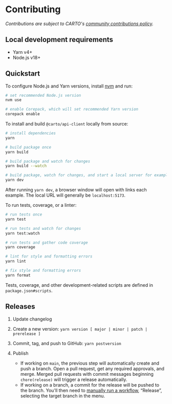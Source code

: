 # Contributing

_Contributions are subject to CARTO's [community contributions policy](https://carto.com/contributions/)._

## Local development requirements

- Yarn v4+
- Node.js v18+

## Quickstart

To configure Node.js and Yarn versions, install [nvm](https://github.com/nvm-sh/nvm) and run:

```bash
# set recommended Node.js version
nvm use

# enable Corepack, which will set recommended Yarn version
corepack enable
```

To install and build `@carto/api-client` locally from source:

```bash
# install dependencies
yarn

# build package once
yarn build

# build package and watch for changes
yarn build --watch

# build package, watch for changes, and start a local server for examples
yarn dev
```

After running `yarn dev`, a browser window will open with links each example. The local URL will generally be `localhost:5173`.

To run tests, coverage, or a linter:

```bash
# run tests once
yarn test

# run tests and watch for changes
yarn test:watch

# run tests and gather code coverage
yarn coverage

# lint for style and formatting errors
yarn lint

# fix style and formatting errors
yarn format
```

Tests, coverage, and other development-related scripts are defined in `package.json#scripts`.

## Releases

1. Update changelog

2. Create a new version: `yarn version [ major | minor | patch | prerelease ]`

3. Commit, tag, and push to GitHub: `yarn postversion`

4. Publish
   - If working on `main`, the previous step will automatically create and push a branch. Open a pull request, get any required approvals, and merge. Merged pull requests with commit messages beginning `chore(release)` will trigger a release automatically.
   - If working on a branch, a commit for the release will be pushed to the branch. You'll then need to [manually run a workflow](https://docs.github.com/en/actions/managing-workflow-runs-and-deployments/managing-workflow-runs/manually-running-a-workflow), “Release”, selecting the target branch in the menu.
